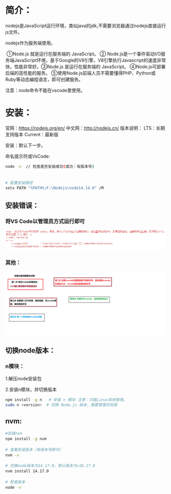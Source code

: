 # 简介：

  nodejs是JavaScript运行环境，类似java的jdk,不需要浏览器通过nodejs直接运行js文件。

  nodejs作为服务端使用。

​     ①Node.js 就是运行在服务端的 JavaScript。
   ② Node.js是一个事件驱动I/O服务端JavaScript环境，基于Google的V8引擎，V8引擎执行Javascript的速度非常快，性能非常好。
​    ③Node.js 是运行在服务端的 JavaScript。
​    ④Node.js可部署后端的高性能的服务。
​    ⑤使用Node.js前端人员不需要懂得PHP、Python或Ruby等动态编程语言，即可创建服务。

  

注意：node命令不能在vscode里使用。

# 安装：

官网：https://nodejs.org/en/ 
中文网：http://nodejs.cn/ 
版本说明：
   LTS：长期支持版本
   Current：最新版

  安装：默认下一步。



命名提示符或VsCode:

```sh
node -v  // 检查是否安装成功(成功：有版本号)


# 配置安装路径
setx PATH "%PATH%;F:\Nodejs\node14.14.0" /M

```

## 安装错误：

###    将VS Code以管理员方式运行即可

![](../../../%E7%AC%94%E8%AE%B0%E5%9B%BE%E7%89%87/%E5%89%8D%E7%AB%AF/%E6%A1%86%E6%9E%B6/NodeJs/node%20-v%E6%8A%A5%E9%94%99.bmp)



### 其他：

![](../../../%E7%AC%94%E8%AE%B0%E5%9B%BE%E7%89%87/%E5%89%8D%E7%AB%AF/%E6%A1%86%E6%9E%B6/NodeJs/nodejs%E5%AE%89%E8%A3%85%E9%97%AE%E9%A2%98.png)



## 切换node版本：

### n模块：

1.解压node安装包

2.安装n模块，并切换版本

```sh
npm install -g n   # 安装 n 模块 注意：只能Linux系统使用。
sudo n <version>  # 切换 Node.js 版本，需要管理员权限
```



## nvm:

```sh
#安装nvm
npm install -g nvm 

# 查看安装版本（有版本号即可）
nvm -v

# 切换node版本为14.17.0，默认版本为v16.17.0
nvm install 14.17.0

# 检查版本
node -v 

```























